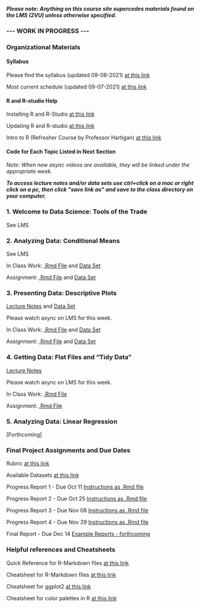 ***Please note: Anything on this course site supercedes materials found on the LMS (2VU) unless otherwise specified.***

### --- WORK IN PROGRESS --- 

### Organizational Materials

#### Syllabus

Please find the syllabus (updated 09-08-2021) [at this link](https://github.com/rafael-a-garcia/LLO8200-Fall2021/raw/main/LLO_8200_Syllabus_v3.pdf)

Most current schedule (updated 09-07-2021) [at this link](https://github.com/rafael-a-garcia/LLO8200-Fall2021/raw/main/Schedule_09_07_2021.pdf)

#### R and R-studio Help

Installing R and R-Studio [at this link](https://github.com/rafael-a-garcia/LLO8200-Fall2021/raw/main/Installing%20R%20and%20RStudio.pdf)

Updating R and R-studio [at this link](https://github.com/rafael-a-garcia/LLO8200-Fall2021/raw/main/Updating%20R%20and%20RStudio.pdf)

Intro to R (Refresher Course by Professor Hartigan) [at this link](https://github.com/rafael-a-garcia/LLO8200-Fall2021/raw/main/IntroToR-Hartigan-08302021.pdf)


#### Code for Each Topic Listed in Next Section

*Note: When new async videos are available, they will be linked under the appropriate week.*


***To access lecture notes and/or data sets use ctrl+click on a mac or right click on a pc, then click "save link as" and save to the class directory on your computer.***

### 1\. Welcome to Data Science: Tools of the Trade

See LMS

### 2\. Analyzing Data: Conditional Means

See LMS

In Class Work: [.Rmd File](https://github.com/rafael-a-garcia/LLO8200-Fall2021/raw/main/02-conditional_means_inclass.Rmd) and
[Data Set](https://github.com/rafael-a-garcia/LLO8200-Fall2021/raw/main/caschool.Rdata) 

Assignment: [.Rmd File](https://raw.githubusercontent.com/rafael-a-garcia/LLO8200-Fall2021/main/02-assignment.Rmd) and
[Data Set](https://github.com/rafael-a-garcia/LLO8200-Fall2021/raw/main/sc_debt.Rdata)

### 3\. Presenting Data: Descriptive Plots

[Lecture Notes](https://github.com/rafael-a-garcia/LLO8200-Fall2021/raw/main/03-plot_means.Rmd) and  [Data Set](https://github.com/rafael-a-garcia/LLO8200-Fall2021/raw/main/attrition.Rdata)  

Please watch async on LMS for this week. 

In Class Work: [.Rmd File](https://github.com/rafael-a-garcia/LLO8200-Fall2021/raw/main/03-plot-means-inclass.Rmd) and
[Data Set](https://github.com/rafael-a-garcia/LLO8200-Fall2021/raw/main/sc_debt.Rds)

Assignment: [.Rmd File](https://raw.githubusercontent.com/rafael-a-garcia/LLO8200-Fall2021/main/03-assignment.Rmd) and
[Data Set](https://github.com/rafael-a-garcia/LLO8200-Fall2021/raw/main/sc_debt.Rds)

### 4\. Getting Data: Flat Files and “Tidy Data” 

[Lecture Notes](https://github.com/rafael-a-garcia/LLO8200-Fall2021/raw/main/04-flat_data.Rmd) 

Please watch async on LMS for this week. 

In Class Work: [.Rmd File](https://github.com/rafael-a-garcia/LLO8200-Fall2021/raw/main/04-flat-data-inclass.Rmd)

Assignment: [.Rmd File](https://raw.githubusercontent.com/rafael-a-garcia/LLO8200-Fall2021/main/04-assignment.Rmd)

### 5\. Analyzing Data: Linear Regression

[Forthcoming]

### Final Project Assignments and Due Dates

Rubric [at this link](https://github.com/rafael-a-garcia/LLO8200-Fall2021/raw/main/Final-Project-final_product_rubric.pdf)

Available Datasets [at this link](https://github.com/rafael-a-garcia/LLO8200-Fall2021/raw/main/Final-Project-available_datasets.pdf) 

Progress Report 1 - Due Oct 11 [Instructions as .Rmd file](https://github.com/rafael-a-garcia/LLO8200-Fall2021/raw/main/Final-Project-progress-report-01.Rmd)

Progress Report 2 - Due Oct 25 [Instructions as .Rmd file](https://github.com/rafael-a-garcia/LLO8200-Fall2021/raw/main/Final-Project-progress-report-02.Rmd)

Progress Report 3 - Due Nov 08 [Instructions as .Rmd file](https://github.com/rafael-a-garcia/LLO8200-Fall2021/raw/main/Final-Project-progress-report-03.Rmd)

Progress Report 4 - Due Nov 29 [Instructions as .Rmd file](https://github.com/rafael-a-garcia/LLO8200-Fall2021/raw/main/Final-Project-progress-report-04.Rmd)

Final Report - Due Dec 14 [Example Reports - forthcoming]()

### Helpful references and Cheatsheets

Quick Reference for R-Markdown files [at this link](https://github.com/rafael-a-garcia/LLO8200-Fall2021/raw/main/rmarkdown-reference.pdf)

Cheatsheet for R-Markdown files [at this link](https://github.com/rafael-a-garcia/LLO8200-Fall2021/raw/main/rmarkdown-cheatsheet.pdf)

Cheatsheet for ggplot2 [at this link](https://github.com/rafael-a-garcia/LLO8200-Fall2021/raw/main/ggplot2-cheatsheet.pdf)

Cheatsheet for color palettes in R [at this link](https://github.com/rafael-a-garcia/LLO8200-Fall2021/raw/main/colorPaletteCheatsheet.pdf)
